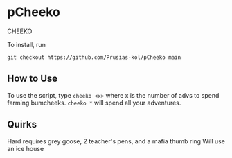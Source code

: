 # pCheeko
CHEEKO

To install, run  
```
git checkout https://github.com/Prusias-kol/pCheeko main
```

## How to Use
To use the script,  type 
```cheeko <x>```
where x is the number of advs to spend farming bumcheeks. 
```cheeko *```
will spend all your adventures.

## Quirks
Hard requires grey goose, 2 teacher's pens, and a mafia thumb ring
Will use an ice house
